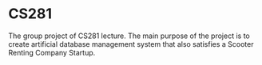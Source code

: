 # CS281
The group project of CS281 lecture. The main purpose of the project is to create artificial database management system that also satisfies a Scooter Renting Company Startup.
